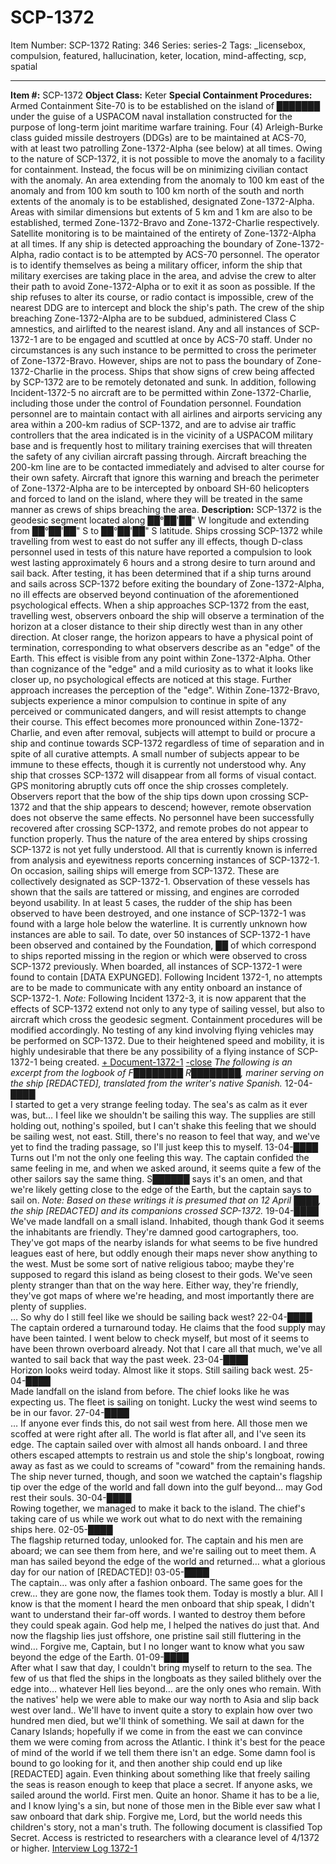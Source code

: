 # SCP-1372
Item Number: SCP-1372
Rating: 346
Series: series-2
Tags: _licensebox, compulsion, featured, hallucination, keter, location, mind-affecting, scp, spatial

---

**Item #:** SCP-1372
**Object Class:** Keter
**Special Containment Procedures:** Armed Containment Site-70 is to be established on the island of ███████ under the guise of a USPACOM naval installation constructed for the purpose of long-term joint maritime warfare training. Four (4) Arleigh-Burke class guided missile destroyers (DDGs) are to be maintained at ACS-70, with at least two patrolling Zone-1372-Alpha (see below) at all times.
Owing to the nature of SCP-1372, it is not possible to move the anomaly to a facility for containment. Instead, the focus will be on minimizing civilian contact with the anomaly. An area extending from the anomaly to 100 km east of the anomaly and from 100 km south to 100 km north of the south and north extents of the anomaly is to be established, designated Zone-1372-Alpha. Areas with similar dimensions but extents of 5 km and 1 km are also to be established, termed Zone-1372-Bravo and Zone-1372-Charlie respectively. Satellite monitoring is to be maintained of the entirety of Zone-1372-Alpha at all times.
If any ship is detected approaching the boundary of Zone-1372-Alpha, radio contact is to be attempted by ACS-70 personnel. The operator is to identify themselves as being a military officer, inform the ship that military exercises are taking place in the area, and advise the crew to alter their path to avoid Zone-1372-Alpha or to exit it as soon as possible. If the ship refuses to alter its course, or radio contact is impossible, crew of the nearest DDG are to intercept and block the ship's path. The crew of the ship breaching Zone-1372-Alpha are to be subdued, administered Class C amnestics, and airlifted to the nearest island.
Any and all instances of SCP-1372-1 are to be engaged and scuttled at once by ACS-70 staff. Under no circumstances is any such instance to be permitted to cross the perimeter of Zone-1372-Bravo. However, ships are not to pass the boundary of Zone-1372-Charlie in the process. Ships that show signs of crew being affected by SCP-1372 are to be remotely detonated and sunk. In addition, following Incident-1372-5 no aircraft are to be permitted within Zone-1372-Charlie, including those under the control of Foundation personnel.
Foundation personnel are to maintain contact with all airlines and airports servicing any area within a 200-km radius of SCP-1372, and are to advise air traffic controllers that the area indicated is in the vicinity of a USPACOM military base and is frequently host to military training exercises that will threaten the safety of any civilian aircraft passing through. Aircraft breaching the 200-km line are to be contacted immediately and advised to alter course for their own safety. Aircraft that ignore this warning and breach the perimeter of Zone-1372-Alpha are to be intercepted by onboard SH-60 helicopters and forced to land on the island, where they will be treated in the same manner as crews of ships breaching the area.
**Description:** SCP-1372 is the geodesic segment located along ██°██'██" W longitude and extending from ██°██'██" S to ██°██'██" S latitude. Ships crossing SCP-1372 while travelling from west to east do not suffer any ill effects, though D-class personnel used in tests of this nature have reported a compulsion to look west lasting approximately 6 hours and a strong desire to turn around and sail back. After testing, it has been determined that if a ship turns around and sails across SCP-1372 before exiting the boundary of Zone-1372-Alpha, no ill effects are observed beyond continuation of the aforementioned psychological effects.
When a ship approaches SCP-1372 from the east, travelling west, observers onboard the ship will observe a termination of the horizon at a closer distance to their ship directly west than in any other direction. At closer range, the horizon appears to have a physical point of termination, corresponding to what observers describe as an "edge" of the Earth. This effect is visible from any point within Zone-1372-Alpha. Other than cognizance of the "edge" and a mild curiosity as to what it looks like closer up, no psychological effects are noticed at this stage.
Further approach increases the perception of the "edge". Within Zone-1372-Bravo, subjects experience a minor compulsion to continue in spite of any perceived or communicated dangers, and will resist attempts to change their course. This effect becomes more pronounced within Zone-1372-Charlie, and even after removal, subjects will attempt to build or procure a ship and continue towards SCP-1372 regardless of time of separation and in spite of all curative attempts. A small number of subjects appear to be immune to these effects, though it is currently not understood why.
Any ship that crosses SCP-1372 will disappear from all forms of visual contact. GPS monitoring abruptly cuts off once the ship crosses completely. Observers report that the bow of the ship tips down upon crossing SCP-1372 and that the ship appears to descend; however, remote observation does not observe the same effects. No personnel have been successfully recovered after crossing SCP-1372, and remote probes do not appear to function properly. Thus the nature of the area entered by ships crossing SCP-1372 is not yet fully understood. All that is currently known is inferred from analysis and eyewitness reports concerning instances of SCP-1372-1.
On occasion, sailing ships will emerge from SCP-1372. These are collectively designated as SCP-1372-1. Observation of these vessels has shown that the sails are tattered or missing, and engines are corroded beyond usability. In at least 5 cases, the rudder of the ship has been observed to have been destroyed, and one instance of SCP-1372-1 was found with a large hole below the waterline. It is currently unknown how instances are able to sail. To date, over 50 instances of SCP-1372-1 have been observed and contained by the Foundation, ██ of which correspond to ships reported missing in the region or which were observed to cross SCP-1372 previously. When boarded, all instances of SCP-1372-1 were found to contain [DATA EXPUNGED]. Following Incident 1372-1, no attempts are to be made to communicate with any entity onboard an instance of SCP-1372-1.
_Note:_ Following Incident 1372-3, it is now apparent that the effects of SCP-1372 extend not only to any type of sailing vessel, but also to aircraft which cross the geodesic segment. Containment procedures will be modified accordingly. No testing of any kind involving flying vehicles may be performed on SCP-1372. Due to their heightened speed and mobility, it is highly undesirable that there be any possibility of a flying instance of SCP-1372-1 being created.
[\+ Document-1372-1](javascript:;)
[-close](javascript:;)
_The following is an excerpt from the logbook of F████████ R████████, mariner serving on the ship [REDACTED], translated from the writer's native Spanish._
12-04-████  
I started to get a very strange feeling today. The sea's as calm as it ever was, but… I feel like we shouldn't be sailing this way. The supplies are still holding out, nothing's spoiled, but I can't shake this feeling that we should be sailing west, not east. Still, there's no reason to feel that way, and we've yet to find the trading passage, so I'll just keep this to myself.
13-04-████  
Turns out I'm not the only one feeling this way. The captain confided the same feeling in me, and when we asked around, it seems quite a few of the other sailors say the same thing. S██████ says it's an omen, and that we're likely getting close to the edge of the Earth, but the captain says to sail on.
_Note: Based on these writings it is presumed that on 12 April ████, the ship [REDACTED] and its companions crossed SCP-1372._
19-04-████  
We've made landfall on a small island. Inhabited, though thank God it seems the inhabitants are friendly. They're damned good cartographers, too. They've got maps of the nearby islands for what seems to be five hundred leagues east of here, but oddly enough their maps never show anything to the west. Must be some sort of native religious taboo; maybe they're supposed to regard this island as being closest to their gods. We've seen plenty stranger than that on the way here. Either way, they're friendly, they've got maps of where we're heading, and most importantly there are plenty of supplies.  
… So why do I still feel like we should be sailing back west?
22-04-████  
The captain ordered a turnaround today. He claims that the food supply may have been tainted. I went below to check myself, but most of it seems to have been thrown overboard already. Not that I care all that much, we've all wanted to sail back that way the past week.
23-04-████  
Horizon looks weird today. Almost like it stops. Still sailing back west.
25-04-████  
Made landfall on the island from before. The chief looks like he was expecting us. The fleet is sailing on tonight. Lucky the west wind seems to be in our favor.
27-04-████  
… If anyone ever finds this, do not sail west from here. All those men we scoffed at were right after all. The world is flat after all, and I've seen its edge. The captain sailed over with almost all hands onboard. I and three others escaped attempts to restrain us and stole the ship's longboat, rowing away as fast as we could to screams of "coward" from the remaining hands. The ship never turned, though, and soon we watched the captain's flagship tip over the edge of the world and fall down into the gulf beyond… may God rest their souls.
30-04-████  
Rowing together, we managed to make it back to the island. The chief's taking care of us while we work out what to do next with the remaining ships here.
02-05-████  
The flagship returned today, unlooked for. The captain and his men are aboard; we can see them from here, and we're sailing out to meet them. A man has sailed beyond the edge of the world and returned… what a glorious day for our nation of [REDACTED]!
03-05-████  
The captain… was only after a fashion onboard. The same goes for the crew… they are gone now, the flames took them. Today is mostly a blur. All I know is that the moment I heard the men onboard that ship speak, I didn't want to understand their far-off words. I wanted to destroy them before they could speak again. God help me, I helped the natives do just that. And now the flagship lies just offshore, one pristine sail still fluttering in the wind… Forgive me, Captain, but I no longer want to know what you saw beyond the edge of the Earth.
01-09-████  
After what I saw that day, I couldn't bring myself to return to the sea. The few of us that fled the ships in the longboats as they sailed blithely over the edge into… whatever Hell lies beyond… are the only ones who remain. With the natives' help we were able to make our way north to Asia and slip back west over land.. We'll have to invent quite a story to explain how over two hundred men died, but we'll think of something. We sail at dawn for the Canary Islands; hopefully if we come in from the east we can convince them we were coming from across the Atlantic.
I think it's best for the peace of mind of the world if we tell them there isn't an edge. Some damn fool is bound to go looking for it, and then another ship could end up like [REDACTED] again. Even thinking about something like that freely sailing the seas is reason enough to keep that place a secret. If anyone asks, we sailed around the world. First men. Quite an honor. Shame it has to be a lie, and I know lying's a sin, but none of those men in the Bible ever saw what I saw onboard that dark ship. Forgive me, Lord, but the world needs this children's story, not a man's truth.
The following document is classified Top Secret. Access is restricted to researchers with a clearance level of 4/1372 or higher.
[Interview Log 1372-1](/interview-log-1372-1)